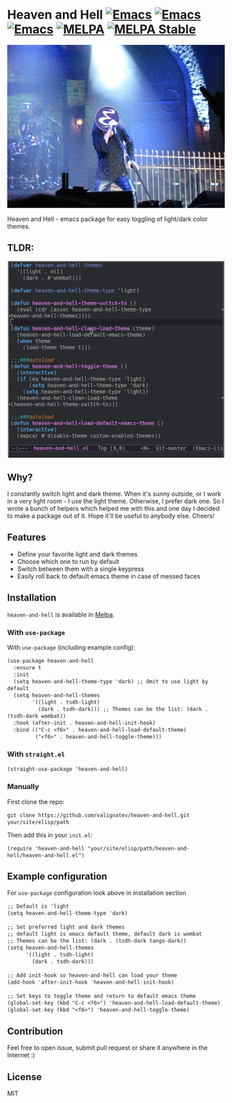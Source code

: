 # Heaven and Hell [![Emacs](https://img.shields.io/badge/Emacs-24-8e44bd.svg)](https://www.gnu.org/software/emacs/) [![Emacs](https://img.shields.io/badge/Emacs-25-8e44bd.svg)](https://www.gnu.org/software/emacs/) [![Emacs](https://img.shields.io/badge/Emacs-26-8e44bd.svg)](https://www.gnu.org/software/emacs/)    [![MELPA](https://melpa.org/packages/heaven-and-hell-badge.svg)](https://melpa.org/#/heaven-and-hell) [![MELPA Stable](https://stable.melpa.org/packages/heaven-and-hell-badge.svg)](https://stable.melpa.org/#/heaven-and-hell)

![Logo](logo.jpg)

Heaven and Hell - emacs package for easy toggling of light/dark color themes.

## TLDR:

![Demo](demo.gif)

## Why?

I constantly switch light and dark theme.
When it's sunny outside, or I work in a very light room - I use the light theme.
Otherwise, I prefer dark one.
So I wrote a bunch of helpers which helped me with this and one day I decided to make a package out of it.
Hope it'll be useful to anybody else. Cheers!

## Features

* Define your favorite light and dark themes
* Choose which one to run by default
* Switch between them with a single keypress
* Easily roll back to default emacs theme in case of messed faces

## Installation

`heaven-and-hell` is available in [Melpa](https://melpa.org/#/heaven-and-hell).

### With `use-package`

With `use-package` (including example config):
```emacs-lisp
(use-package heaven-and-hell
  :ensure t
  :init
  (setq heaven-and-hell-theme-type 'dark) ;; Omit to use light by default
  (setq heaven-and-hell-themes
        '((light . tsdh-light)
          (dark . tsdh-dark))) ;; Themes can be the list: (dark . (tsdh-dark wombat))
  :hook (after-init . heaven-and-hell-init-hook)
  :bind (("C-c <f6>" . heaven-and-hell-load-default-theme)
         ("<f6>" . heaven-and-hell-toggle-theme)))
```

### With `straight.el`

```emacs-lisp
(straight-use-package 'heaven-and-hell)
```

### Manually

First clone the repo:

```shell
git clone https://github.com/valignatev/heaven-and-hell.git your/site/elisp/path
```

Then add this in your `init.el`:

```emacs-lisp
(require 'heaven-and-hell "your/site/elisp/path/heaven-and-hell/heaven-and-hell.el")
```

## Example configuration

For `use-package` configuration look above in installation section

```emacs-lisp
;; Default is 'light
(setq heaven-and-hell-theme-type 'dark)

;; Set preferred light and dark themes
;; default light is emacs default theme, default dark is wombat
;; Themes can be the list: (dark . (tsdh-dark tango-dark))
(setq heaven-and-hell-themes
      '((light . tsdh-light)
        (dark . tsdh-dark)))

;; Add init-hook so heaven-and-hell can load your theme
(add-hook 'after-init-hook 'heaven-and-hell-init-hook)

;; Set keys to toggle theme and return to default emacs theme
(global-set-key (kbd "C-c <f6>") 'heaven-and-hell-load-default-theme)
(global-set-key (kbd "<f6>") 'heaven-and-hell-toggle-theme)
```

## Contribution

Feel free to open issue, submit pull request or share it anywhere in the Internet :)

## License

MIT
